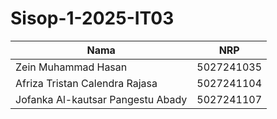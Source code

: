 # Sisop-1-2025-IT03


| Nama  | NRP |
| ------------- | ------------- |
| Zein Muhammad Hasan  | 5027241035 |
| Afriza Tristan Calendra Rajasa | 5027241104  |
| Jofanka Al-kautsar Pangestu Abady  | 5027241107  |

